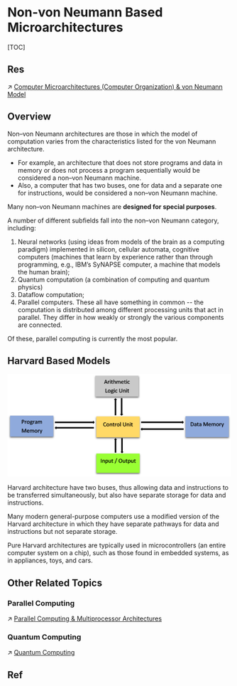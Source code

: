# Non-von Neumann Based Microarchitectures

[TOC]



## Res
↗ [Computer Microarchitectures (Computer Organization) & von Neumann Model](../Computer%20Microarchitectures%20(Computer%20Organization)%20&%20von%20Neumann%20Model.md)



## Overview
Non–von Neumann architectures are those in which the model of computation varies from the characteristics listed for the von Neumann architecture. 
- For example, an architecture that does not store programs and data in memory or does not process a program sequentially would be considered a non–von Neumann machine. 
- Also, a computer that has two buses, one for data and a separate one for instructions, would be considered a non–von Neumann machine.

Many non–von Neumann machines are **designed for special purposes**.


A number of different subfields fall into the non–von Neumann category, including: 
1. Neural networks (using ideas from models of the brain as a computing paradigm) implemented in silicon, cellular automata, cognitive computers (machines that learn by experience rather than through programming, e.g., IBM’s SyNAPSE computer, a machine that models the human brain);
2. Quantum computation (a combination of computing and quantum physics)
3. Dataflow computation;
4. Parallel computers. 
These all have something in common -- the computation is distributed among different processing units that act in parallel. They differ in how weakly or strongly the various components are connected. 

Of these, parallel computing is currently the most popular.



## Harvard Based Models
![](../../../../../../Assets/Pics/Pasted%20image%2020230302132344.png)

Harvard architecture have two buses, thus allowing data and instructions to be transferred simultaneously, but also have separate storage for data and instructions.

Many modern general-purpose computers use a modified version of the
Harvard architecture in which they have separate pathways for data and instructions but not separate storage.

Pure Harvard architectures are typically used in microcontrollers (an entire computer system on a chip), such as those found in embedded systems, as in appliances, toys, and cars.



## Other Related Topics
### Parallel Computing
↗ [Parallel Computing & Multiprocessor Architectures](../Computer%20Processors/Multiprocessor%20and%20Multicore%20Organization/Parallel%20Computing%20&%20Multiprocessor%20Architectures.md)


### Quantum Computing
↗ [Quantum Computing](../../../Quantum%20Computing/Quantum%20Computing.md)



## Ref
